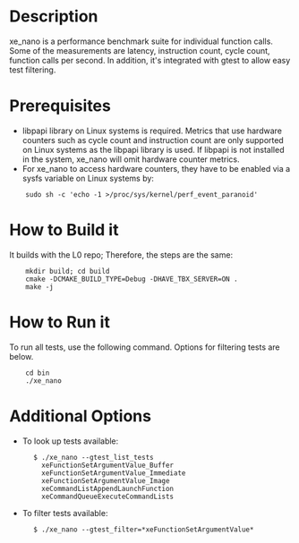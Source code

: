 # Description
xe_nano is a performance benchmark suite for individual function calls. Some of the measurements are latency, instruction count, cycle count, function calls per second. In addition, it's integrated with gtest to allow easy test filtering.

# Prerequisites
* libpapi library on Linux systems is required. Metrics that use hardware counters such as cycle count and instruction count are only supported on Linux systems as the libpapi library is used. If libpapi is not installed in the system, xe_nano will omit hardware counter metrics.
* For xe_nano to access hardware counters, they have to be enabled via a sysfs variable on Linux systems by:
```
    sudo sh -c 'echo -1 >/proc/sys/kernel/perf_event_paranoid'
```

# How to Build it
It builds with the L0 repo; Therefore, the steps are the same:
```
    mkdir build; cd build
    cmake -DCMAKE_BUILD_TYPE=Debug -DHAVE_TBX_SERVER=ON .
    make -j
```

# How to Run it
To run all tests, use the following command. Options for filtering tests are below.
```
    cd bin
    ./xe_nano
```

# Additional Options
* To look up tests available:
```
      $ ./xe_nano --gtest_list_tests
        xeFunctionSetArgumentValue_Buffer
        xeFunctionSetArgumentValue_Immediate
        xeFunctionSetArgumentValue_Image
        xeCommandListAppendLaunchFunction
        xeCommandQueueExecuteCommandLists
```

* To filter tests available:
```
      $ ./xe_nano --gtest_filter=*xeFunctionSetArgumentValue*
```
